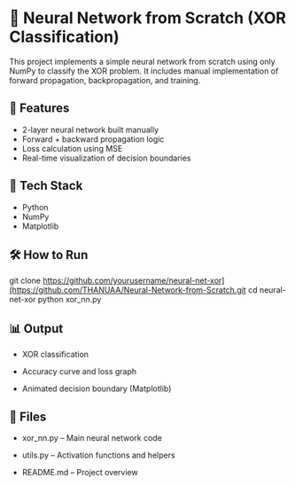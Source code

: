 # 🧠 Neural Network from Scratch (XOR Classification)

This project implements a simple neural network from scratch using only NumPy to classify the XOR problem. It includes manual implementation of forward propagation, backpropagation, and training.

## 🚀 Features
- 2-layer neural network built manually
- Forward + backward propagation logic
- Loss calculation using MSE
- Real-time visualization of decision boundaries

## 🔧 Tech Stack
- Python
- NumPy
- Matplotlib

## 🛠️ How to Run
git clone https://github.com/yourusername/neural-net-xor](https://github.com/THANUAA/Neural-Network-from-Scratch.git
cd neural-net-xor
python xor_nn.py

## 📊 Output
- XOR classification

- Accuracy curve and loss graph

- Animated decision boundary (Matplotlib)

## 📁 Files
- xor_nn.py – Main neural network code

- utils.py – Activation functions and helpers

- README.md – Project overview

